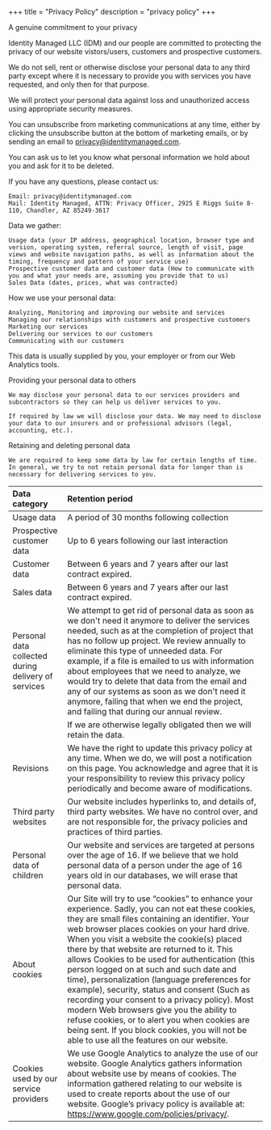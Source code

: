 +++
title = "Privacy Policy"
description = "privacy policy"
+++

A genuine commitment to your privacy

Identity Managed LLC (IDM) and our people are committed to protecting the privacy of our website vistors/users, customers and prospective customers.

We do not sell, rent or otherwise disclose your personal data to any third party except where it is necessary to provide you with services you have requested, and only then for that purpose.

We will protect your personal data against loss and unauthorized access using appropriate security measures.

You can unsubscribe from marketing communications at any time, either by clicking the unsubscribe button at the bottom of marketing emails, or by sending an email to privacy@identitymanaged.com.

You can ask us to let you know what personal information we hold about you and ask for it to be deleted.

If you have any questions, please contact us:

    Email: privacy@identitymanaged.com
    Mail: Identity Managed, ATTN: Privacy Officer, 2925 E Riggs Suite 8-110, Chandler, AZ 85249-3617

Data we gather:

    Usage data (your IP address, geographical location, browser type and version, operating system, referral source, length of visit, page views and website navigation paths, as well as information about the timing, frequency and pattern of your service use)
    Prospective customer data and customer data (How to communicate with you and what your needs are, assuming you provide that to us)
    Sales Data (dates, prices, what was contracted)

How we use your personal data:

    Analyzing, Monitoring and improving our website and services
    Managing our relationships with customers and prospective customers
    Marketing our services
    Delivering our services to our customers
    Communicating with our customers

This data is usually supplied by you, your employer or from our Web Analytics tools.

Providing your personal data to others

    We may disclose your personal data to our services providers and subcontractors so they can help us deliver services to you.

    If required by law we will disclose your data. We may need to disclose your data to our insurers and or professional advisors (legal, accounting, etc.).

Retaining and deleting personal data

    We are required to keep some data by law for certain lengths of time. In general, we try to not retain personal data for longer than is necessary for delivering services to you.

| Data category                                       | Retention period                                                                                                                                                                                                                                                                                                                                                                                                                                                                                                                                                                                                                                                                                                                                  |
| :-------------------------------------------------- | :------------------------------------------------------------------------------------------------------------------------------------------------------------------------------------------------------------------------------------------------------------------------------------------------------------------------------------------------------------------------------------------------------------------------------------------------------------------------------------------------------------------------------------------------------------------------------------------------------------------------------------------------------------------------------------------------------------------------------------------------ |
| Usage data                                          | A period of 30 months following collection                                                                                                                                                                                                                                                                                                                                                                                                                                                                                                                                                                                                                                                                                                        |
| Prospective customer data                           | Up to 6 years following our last interaction                                                                                                                                                                                                                                                                                                                                                                                                                                                                                                                                                                                                                                                                                                      |
| Customer data                                       | Between 6 years and 7 years after our last contract expired.                                                                                                                                                                                                                                                                                                                                                                                                                                                                                                                                                                                                                                                                                      |
| Sales data                                          | Between 6 years and 7 years after our last contract expired.                                                                                                                                                                                                                                                                                                                                                                                                                                                                                                                                                                                                                                                                                      |
| Personal data collected during delivery of services | We attempt to get rid of personal data as soon as we don't need it anymore to deliver the services needed, such as at the completion of project that has no follow up project. We review annually to eliminate this type of unneeded data. For example, if a file is emailed to us with information about employees that we need to analyze, we would try to delete that data from the email and any of our systems as soon as we don't need it anymore, failing that when we end the project, and failing that during our annual review.                                                                                                                                                                                                         |
|                                                     | If we are otherwise legally obligated then we will retain the data.                                                                                                                                                                                                                                                                                                                                                                                                                                                                                                                                                                                                                                                                               |
| Revisions                                           | We have the right to update this privacy policy at any time. When we do, we will post a notification on this page. You acknowledge and agree that it is your responsibility to review this privacy policy periodically and become aware of modifications.                                                                                                                                                                                                                                                                                                                                                                                                                                                                                         |
| Third party websites                                | Our website includes hyperlinks to, and details of, third party websites. We have no control over, and are not responsible for, the privacy policies and practices of third parties.                                                                                                                                                                                                                                                                                                                                                                                                                                                                                                                                                              |
| Personal data of children                           | Our website and services are targeted at persons over the age of 16. If we believe that we hold personal data of a person under the age of 16 years old in our databases, we will erase that personal data.                                                                                                                                                                                                                                                                                                                                                                                                                                                                                                                                       |
| About cookies                                       | Our Site will try to use “cookies” to enhance your experience. Sadly, you can not eat these cookies, they are small files containing an identifier. Your web browser places cookies on your hard drive. When you visit a website the cookie(s) placed there by that website are returned to it. This allows Cookies to be used for authentication (this person logged on at such and such date and time), personalization (language preferences for example), security, status and consent (Such as recording your consent to a privacy policy). Most modern Web browsers give you the ability to refuse cookies, or to alert you when cookies are being sent. If you block cookies, you will not be able to use all the features on our website. |
| Cookies used by our service providers               | We use Google Analytics to analyze the use of our website. Google Analytics gathers information about website use by means of cookies. The information gathered relating to our website is used to create reports about the use of our website. Google’s privacy policy is available at: https://www.google.com/policies/privacy/.                                                                                                                                                                                                                                                                                                                                                                                                                |
